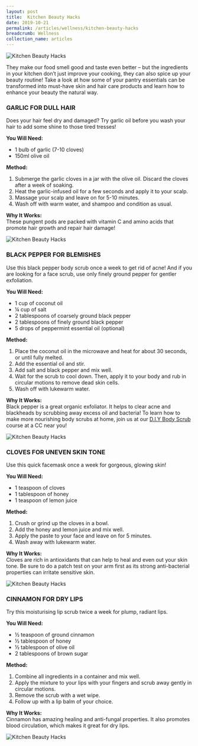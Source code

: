 ```yaml
---
layout: post
title:  Kitchen Beauty Hacks
date: 2019-10-21
permalink: /articles/wellness/kitchen-beauty-hacks
breadcrumb: Wellness
collection_name: articles
---
```

![Kitchen Beauty Hacks](/images/content-articles/wellness/kitchen-beauty-hacks-img1.jpg)

They make our food smell good and taste even better – but the ingredients in your kitchen don’t just improve your cooking, they can also spice up your beauty routine! Take a look at how some of your pantry essentials can be transformed into must-have skin and hair care products and learn how to enhance your beauty the natural way. 

### GARLIC FOR DULL HAIR
Does your hair feel dry and damaged? Try garlic oil before you wash your hair to add some shine to those tired tresses! 

**You Will Need:**
- 1 bulb of garlic (7-10 cloves)
- 150ml olive oil

**Method:**
1. Submerge the garlic cloves in a jar with the olive oil. Discard the cloves after a week of soaking.
2. Heat the garlic-infused oil for a few seconds and apply it to your scalp.
3. Massage your scalp and leave on for 5-10 minutes.
4. Wash off with warm water, and shampoo and condition as usual.

**Why It Works:**  
These pungent pods are packed with vitamin C and amino acids that promote hair growth and repair hair damage! 

![Kitchen Beauty Hacks](/images/content-articles/wellness/kitchen-beauty-hacks-img2.jpg)


### BLACK PEPPER FOR BLEMISHES
Use this black pepper body scrub once a week to get rid of acne! And if you are looking for a face scrub, use only finely ground pepper for gentler exfoliation.

**You Will Need:**
- 1 cup of coconut oil
- ¼ cup of salt
- 2 tablespoons of coarsely ground black pepper
- 2 tablespoons of finely ground black pepper
- 5 drops of peppermint essential oil (optional)

**Method:**
1. Place the coconut oil in the microwave and heat for about 30 seconds, or until fully melted.
2. Add the essential oil and stir.
3. Add salt and black pepper and mix well.  
4. Wait for the scrub to cool down. Then, apply it to your body and rub in circular motions to remove dead skin cells. 
5. Wash off with lukewarm water.

**Why It Works:**  
Black pepper is a great organic exfoliator. It helps to clear acne and blackheads by scrubbing away excess oil and bacteria! To learn how to make more nourishing body scrubs at home, join us at our [D.I.Y Body Scrub](../../course-directory/health-and-wellness/#diy-body-scrub) course at a CC near you!

![Kitchen Beauty Hacks](/images/content-articles/wellness/kitchen-beauty-hacks-img3.jpg)


### CLOVES FOR UNEVEN SKIN TONE
Use this quick facemask once a week for gorgeous, glowing skin!

**You Will Need:**
- 1 teaspoon of cloves 
- 1 tablespoon of honey
- 1 teaspoon of lemon juice

**Method:**
1. Crush or grind up the cloves in a bowl.
2. Add the honey and lemon juice and mix well.
3. Apply the paste to your face and leave on for 5 minutes.
4. Wash away with lukewarm water.

**Why It Works:**  
Cloves are rich in antioxidants that can help to heal and even out your skin tone. Be sure to do a patch test on your arm first as its strong anti-bacterial properties can irritate sensitive skin. 

![Kitchen Beauty Hacks](/images/content-articles/wellness/kitchen-beauty-hacks-img4.jpg)


### CINNAMON FOR DRY LIPS
Try this moisturising lip scrub twice a week for plump, radiant lips. 

**You Will Need:**
- ½ teaspoon of ground cinnamon 
- ½ tablespoon of honey
- ½ tablespoon of olive oil
- 2 tablespoons of brown sugar

**Method:**
1. Combine all ingredients in a container and mix well.
2. Apply the mixture to your lips with your fingers and scrub away gently in circular motions.
3. Remove the scrub with a wet wipe.
4. Follow up with a lip balm of your choice.

**Why It Works:**  
Cinnamon has amazing healing and anti-fungal properties. It also promotes blood circulation, which makes it great for dry lips.

![Kitchen Beauty Hacks](/images/content-articles/wellness/kitchen-beauty-hacks-img5.jpg)
